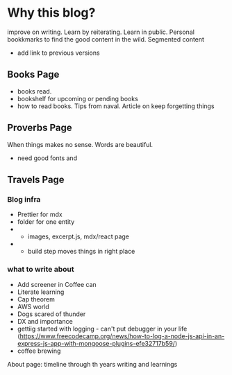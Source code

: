 # Why this blog?

improve on writing. Learn by reiterating. Learn in public.
Personal bookkmarks to find the good content in the wild.
Segmented content

-   add link to previous versions

## Books Page

-   books read.
-   bookshelf for upcoming or pending books
-   how to read books. Tips from naval. Article on keep forgetting things

## Proverbs Page

When things makes no sense. Words are beautiful.

-   need good fonts and

## Travels Page

### Blog infra

-   Prettier for mdx
-   folder for one entity
-   -   images, excerpt.js, mdx/react page
-   -   build step moves things in right place

### what to write about

-   Add screener in Coffee can
-   Literate learning
-   Cap theorem
-   AWS world
-   Dogs scared of thunder
-   DX and importance
-   gettiig started with logging - can't put debugger in your life (https://www.freecodecamp.org/news/how-to-log-a-node-js-api-in-an-express-js-app-with-mongoose-plugins-efe32717b59/)
-   coffee brewing

About page:
timeline through th years
writing and learnings
